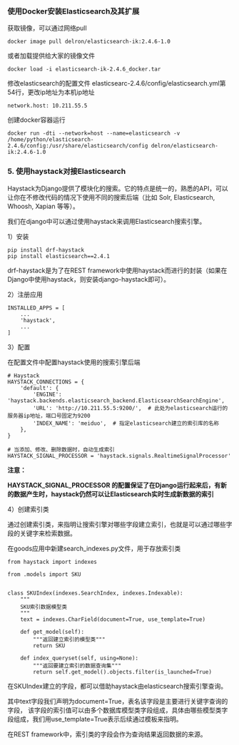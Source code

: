 ### 使用Docker安装Elasticsearch及其扩展

获取镜像，可以通过网络pull

```
docker image pull delron/elasticsearch-ik:2.4.6-1.0
```

或者加载提供给大家的镜像文件

```
docker load -i elasticsearch-ik-2.4.6_docker.tar
```

修改elasticsearch的配置文件 elasticsearc-2.4.6/config/elasticsearch.yml第54行，更改ip地址为本机ip地址

```
network.host: 10.211.55.5
```

创建docker容器运行

```
docker run -dti --network=host --name=elasticsearch -v /home/python/elasticsearch-2.4.6/config:/usr/share/elasticsearch/config delron/elasticsearch-ik:2.4.6-1.0
```

### 5. 使用haystack对接Elasticsearch

Haystack为Django提供了模块化的搜索。它的特点是统一的，熟悉的API，可以让你在不修改代码的情况下使用不同的搜索后端（比如 Solr, Elasticsearch, Whoosh, Xapian 等等）。

我们在django中可以通过使用haystack来调用Elasticsearch搜索引擎。

1）安装

```
pip install drf-haystack
pip install elasticsearch==2.4.1
```

drf-haystack是为了在REST framework中使用haystack而进行的封装（如果在Django中使用haystack，则安装django-haystack即可）。

2）注册应用

```
INSTALLED_APPS = [
    ...
    'haystack',
    ...
]
```

3）配置

在配置文件中配置haystack使用的搜索引擎后端

```
# Haystack
HAYSTACK_CONNECTIONS = {
    'default': {
        'ENGINE': 'haystack.backends.elasticsearch_backend.ElasticsearchSearchEngine',
        'URL': 'http://10.211.55.5:9200/',  # 此处为elasticsearch运行的服务器ip地址，端口号固定为9200
        'INDEX_NAME': 'meiduo',  # 指定elasticsearch建立的索引库的名称
    },
}

# 当添加、修改、删除数据时，自动生成索引
HAYSTACK_SIGNAL_PROCESSOR = 'haystack.signals.RealtimeSignalProcessor'
```

**注意：**

**HAYSTACK_SIGNAL_PROCESSOR 的配置保证了在Django运行起来后，有新的数据产生时，haystack仍然可以让Elasticsearch实时生成新数据的索引**

4）创建索引类

通过创建索引类，来指明让搜索引擎对哪些字段建立索引，也就是可以通过哪些字段的关键字来检索数据。

在goods应用中新建search_indexes.py文件，用于存放索引类

```
from haystack import indexes

from .models import SKU


class SKUIndex(indexes.SearchIndex, indexes.Indexable):
    """
    SKU索引数据模型类
    """
    text = indexes.CharField(document=True, use_template=True)

    def get_model(self):
        """返回建立索引的模型类"""
        return SKU

    def index_queryset(self, using=None):
        """返回要建立索引的数据查询集"""
        return self.get_model().objects.filter(is_launched=True)
```

在SKUIndex建立的字段，都可以借助haystack由elasticsearch搜索引擎查询。

其中text字段我们声明为document=True，表名该字段是主要进行关键字查询的字段， 该字段的索引值可以由多个数据库模型类字段组成，具体由哪些模型类字段组成，我们用use_template=True表示后续通过模板来指明。

在REST framework中，索引类的字段会作为查询结果返回数据的来源。